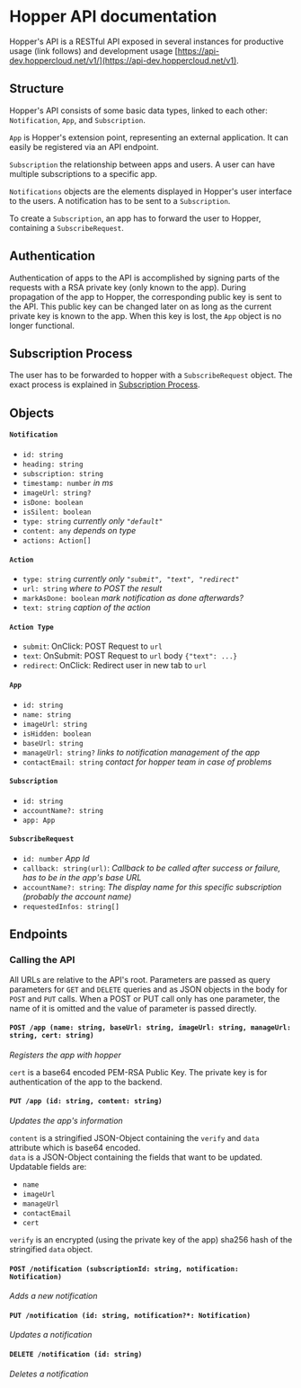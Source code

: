 # Hopper API documentation
Hopper's API is a RESTful API exposed in several instances for productive usage (link follows) and development usage [https://api-dev.hoppercloud.net/v1/](https://api-dev.hoppercloud.net/v1).

## Structure
Hopper's API consists of some basic data types, linked to each other: `Notification`, `App`, and `Subscription`.

`App` is Hopper's extension point, representing an external application. It can easily be registered via an API endpoint.

`Subscription` the relationship between apps and users. A user can have multiple subscriptions to a specific app.

`Notifications` objects are the elements displayed in Hopper's user interface to the users. A notification has to be sent to a `Subscription`.

To create a `Subscription`, an app has to forward the user to Hopper, containing a `SubscribeRequest`.

## Authentication
Authentication of apps to the API is accomplished by signing parts of the requests with a RSA private key (only known to the app). During propagation of the app to Hopper, the corresponding public key is sent to the API. 
This public key can be changed later on as long as the current private key is known to the app. When this key is lost, the `App` object is no longer functional.

## Subscription Process
The user has to be forwarded to hopper with a `SubscribeRequest` object. The exact process is explained in [Subscription Process](/subscriptionProcess.md).

## Objects
#### `Notification`
  - `id: string`
  - `heading: string` 
  - `subscription: string`
  - `timestamp: number` _in ms_
  - `imageUrl: string?`
  - `isDone: boolean` 
  - `isSilent: boolean` 
  - `type: string` _currently only `"default"`_ 
  - `content: any` _depends on type_ 
  - `actions: Action[]`

#### `Action`
  - `type: string` _currently only `"submit", "text", "redirect"`_
  - `url: string` _where to POST the result_
  - `markAsDone: boolean` _mark notification as done afterwards?_
  - `text: string` _caption of the action_
 
#### `Action Type`
  - `submit`: OnClick: POST Request to `url`
  - `text`: OnSubmit: POST Request to `url` body `{"text": ...}`
  - `redirect`: OnClick: Redirect user in new tab to `url`

#### `App`
  - `id: string`
  - `name: string`
  - `imageUrl: string`
  - `isHidden: boolean`
  - `baseUrl: string`
  - `manageUrl: string?` _links to notification management of the app_
  - `contactEmail: string` _contact for hopper team in case of problems_
  
#### `Subscription`
  - `id: string`
  - `accountName?: string`
  - `app: App`

#### `SubscribeRequest`
  - `id: number` _App Id_
  - `callback: string(url)`: _Callback to be called after success or failure, has to be in the app's base URL_
  - `accountName?: string`: _The display name for this specific subscription (probably the account name)_
  - `requestedInfos: string[]`

## Endpoints
### Calling the API
All URLs are relative to the API's root. Parameters are passed as query parameters for `GET` and `DELETE` queries and as JSON objects in the body for `POST` and `PUT` calls. When a POST or PUT call only has one parameter, the name of it is omitted and the value of parameter is passed directly.

#### `POST /app (name: string, baseUrl: string, imageUrl: string, manageUrl: string, cert: string)` 
_Registers the app with hopper_

`cert` is a base64 encoded PEM-RSA Public Key. The private key is for authentication of the app to the backend.

#### `PUT /app (id: string, content: string)`  
_Updates the app's information_

`content` is a stringified JSON-Object containing the `verify` and `data` attribute which is base64 encoded.   
`data` is a JSON-Object containing the fields that want to be updated. Updatable fields are:
  - `name`
  - `imageUrl`
  - `manageUrl`
  - `contactEmail`
  - `cert` 
  
`verify` is an encrypted (using the private key of the app) sha256 hash of the stringified `data` object.

#### `POST /notification (subscriptionId: string, notification: Notification)`
_Adds a new notification_

#### `PUT /notification (id: string, notification?*: Notification)`
_Updates a notification_

#### `DELETE /notification (id: string)`
_Deletes a notification_
